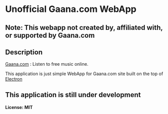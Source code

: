 # Unofficial Gaana.com WebApp

## Note: This webapp not created by, affiliated with, or supported by Gaana.com

##  Description
[Gaana.com](https://www.gaana.com) : Listen to free music online.

This application is just simple WebApp for Gaana.com site built on the top of [Electron](https://github.com/atom/electron)

## This application is still under development

#### License: MIT
